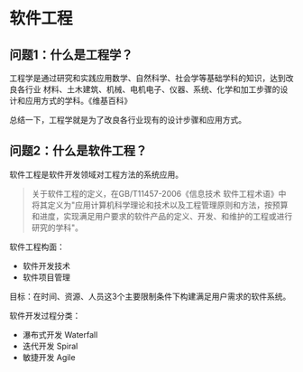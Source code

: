 # 软件工程

## 问题1：什么是工程学？

工程学是通过研究和实践应用数学、自然科学、社会学等基础学科的知识，达到改良各行业
材料、土木建筑、机械、电机电子、仪器、系统、化学和加工步骤的设计和应用方式的学科。《维基百科》

总结一下，工程学就是为了改良各行业现有的设计步骤和应用方式。

## 问题2：什么是软件工程？

软件工程是软件开发领域对工程方法的系统应用。

> 关于软件工程的定义，在GB/T11457-2006《信息技术 软件工程术语》中将其定义为"应用计算机科学理论和技术以及工程管理原则和方法，按预算和进度，实现满足用户要求的软件产品的定义、开发、和维护的工程或进行研究的学科"。

软件工程构面：
- 软件开发技术
- 软件项目管理

目标：在时间、资源、人员这3个主要限制条件下构建满足用户需求的软件系统。

软件开发过程分类：
- 瀑布式开发 Waterfall
- 迭代开发 Spiral
- 敏捷开发 Agile

